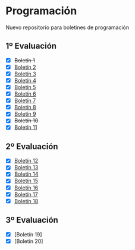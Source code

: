 # Programación
Nuevo repositorio para boletines de programación

## 1º Evaluación
- [x] ~~Boletín 1~~ 
- [x] [Boletín 2](https://github.com/Pablo-Pereira-Moure/Programacion/tree/main/src/com/1%C2%AA%20evaluaci%C3%B3n/Bolet%C3%ADn%202)
- [x] [Boletín 3](https://github.com/Pablo-Pereira-Moure/Programacion/tree/main/src/com/1%C2%AA%20evaluaci%C3%B3n/Boletin%203)
- [x] [Boletín 4](https://github.com/Pablo-Pereira-Moure/Programacion/tree/main/src/com/1%C2%AA%20evaluaci%C3%B3n/Boletin%204)
- [x] [Boletín 5](https://github.com/Pablo-Pereira-Moure/Programacion/tree/main/src/com/1%C2%AA%20evaluaci%C3%B3n/Boletin%205)
- [x] [Boletín 6](https://github.com/Pablo-Pereira-Moure/Programacion/tree/main/src/com/1%C2%AA%20evaluaci%C3%B3n/Boletin%206)
- [x] [Boletín 7](https://github.com/Pablo-Pereira-Moure/Programacion/tree/main/src/com/1%C2%AA%20evaluaci%C3%B3n/Boletin%207)
- [x] [Boletín 8](https://github.com/Pablo-Pereira-Moure/Programacion/tree/main/src/com/1%C2%AA%20evaluaci%C3%B3n/Boletin%208)
- [x] [Boletín 9](https://github.com/Pablo-Pereira-Moure/Programacion/tree/main/src/com/1%C2%AA%20evaluaci%C3%B3n/Boletin%209)
- [x] ~~Boletín 10~~ 
- [x] [Boletín 11](https://github.com/Pablo-Pereira-Moure/Programacion/tree/main/src/com/1%C2%AA%20evaluaci%C3%B3n/Boletin%2011)

## 2º Evaluación
- [x] [Boletín 12](https://github.com/Pablo-Pereira-Moure/Programacion/tree/main/src/com/2%C2%BA%20evaluaci%C3%B3n/Boletin%2012)
- [x] [Boletín 13](https://github.com/Pablo-Pereira-Moure/Programacion/tree/main/src/com/2%C2%BA%20evaluaci%C3%B3n/Boletin%2013)
- [x] [Boletín 14](https://github.com/Pablo-Pereira-Moure/Programacion/tree/main/src/com/2%C2%BA%20evaluaci%C3%B3n/Boletin%2014)
- [x] [Boletín 15](https://github.com/Pablo-Pereira-Moure/Programacion/tree/main/src/com/2%C2%BA%20evaluaci%C3%B3n/Boletin%2015)
- [x] [Boletín 16](https://github.com/Pablo-Pereira-Moure/Programacion/tree/main/src/com/2%C2%BA%20evaluaci%C3%B3n/Boletin%2016)
- [x] [Boletín 17](https://github.com/Pablo-Pereira-Moure/Programacion/tree/main/src/com/2%C2%BA%20evaluaci%C3%B3n/Boletin%2017)
- [x] [Boletín 18](https://github.com/Pablo-Pereira-Moure/Programacion/tree/main/src/com/2%C2%BA%20evaluaci%C3%B3n/Boletin%2018)

## 3º Evaluación
- [x] [Boletín 19]
- [x] [Boletín 20]
